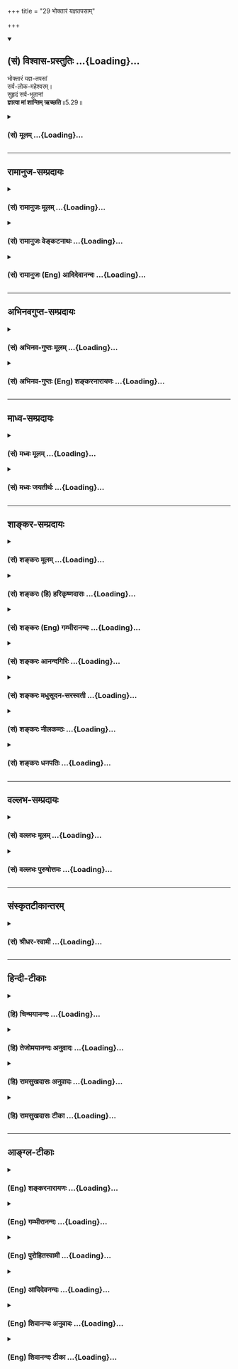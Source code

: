 +++
title = "29 भोक्तारं यज्ञतपसाम्"

+++
<div class="js_include" newlevelforh1="2" title="(सं) विश्वास-प्रस्तुतिः" unfilled url="/purANam_vaiShNavam/mahAbhAratam/06-bhIShma-parva/03-bhagavad-gItA-parva/saMskRtam/vishvAsa-prastutiH/05_karma-saMnyAsa-yogaH/29_bhoktAraM_yajnata.md">
<details open><summary><h2>(सं) विश्वास-प्रस्तुतिः ...{Loading}...</h2></summary>

भोक्तारं यज्ञ-तपसां  
सर्व-लोक-महेश्वरम्।  
सुहृदं सर्व-भूतानां  
**ज्ञात्वा मां शान्तिम् ऋच्छति**॥5.29॥
</details>
</div>
<div class="js_include collapsed" newlevelforh1="3" title="(सं) मूलम्" unfilled url="/purANam_vaiShNavam/mahAbhAratam/06-bhIShma-parva/03-bhagavad-gItA-parva/saMskRtam/mUlam/05_karma-saMnyAsa-yogaH/29_bhoktAraM_yajnata.md">
<details><summary><h3>(सं) मूलम् ...{Loading}...</h3></summary>

भोक्तारं यज्ञतपसां सर्वलोकमहेश्वरम्।  
सुहृदं सर्वभूतानां ज्ञात्वा मां शान्तिमृच्छति।।5.29।।
</details>
</div>


_________________
## रामानुज-सम्प्रदायः
<div class="js_include collapsed" newlevelforh1="3" title="(सं) रामानुजः मूलम्" unfilled url="/purANam_vaiShNavam/mahAbhAratam/06-bhIShma-parva/03-bhagavad-gItA-parva/saMskRtam/rAmAnujaH/mUlam/05_karma-saMnyAsa-yogaH/29_bhoktAraM_yajnata.md">
<details><summary><h3>(सं) रामानुजः मूलम् ...{Loading}...</h3></summary>

।।5.29।।**यज्ञतपसां भोक्तारं सर्वलोकमहेश्वरं सर्वभूतानां सुहृदं मां
ज्ञात्वा शान्तिम् ऋच्छति** कर्मयोगकरण एव सुखम् ऋच्छति।  
  
सर्वलोकमहेश्वरं सर्वेषां लोकेश्वराणाम् अपि ईश्वरन्तमीश्वराणां परमं
महेश्वरम् (श्वेता॰ उ॰ 6।7) इति हि श्रूयते। मां सर्वलोकमहेश्वरं
सर्वसुहृदं ज्ञात्वा मदाराधनरूपः कर्मयोग इति सुखेन तत्र प्रवर्तते
इत्यर्थः सुहृदाम्आराधनाय सर्वे प्रवर्तन्ते।

</details>
</div>
<div class="js_include collapsed" newlevelforh1="3" title="(सं) रामानुजः वेङ्कटनाथः" unfilled url="/purANam_vaiShNavam/mahAbhAratam/06-bhIShma-parva/03-bhagavad-gItA-parva/saMskRtam/rAmAnujaH/venkaTanAthaH/05_karma-saMnyAsa-yogaH/29_bhoktAraM_yajnata.md">
<details><summary><h3>(सं) रामानुजः वेङ्कटनाथः ...{Loading}...</h3></summary>

  
  
।।5.29।। अध्यायारम्भेसन्न्यासं कर्मणां कृष्ण 5।1 इत्यादिना वैषम्ये पृष्टे
ज्ञानयोगस्य दुष्करत्वादिकं कर्मयोगस्य सौकर्यं शैघ्र्यं चोक्तम् ततश्च
सेतिकर्तव्यताकसशिरस्ककर्मयोगो विशदीकृतः अथात्रोपसंहारेऽपि
प्राक्प्रश्नोत्तरतया प्रक्रान्तसौकर्यादिकमेव प्रकारान्तरेण स्थिरीक्रियत
इत्यभिप्रायेणाह उक्तस्येति। अत्र कर्मयोगशब्देनदैवमेव 4।25
इत्याद्युक्तप्रातिस्विकप्रधानांशो
गृहीतः। नित्यनैमित्तिककर्मेतिकर्तव्यताकस्येत्यनेन सर्वकर्मयोगभेदनिष्ठानां
ज्ञानयोगभक्तियोगनिष्ठानां चावर्जनीयः साधारणांशः। सुशकत्वमनिर्वेदेन
प्रवृत्तिविषयत्वम्। शान्तिशब्दोऽत्र न भगवत्प्राप्तिरूपमोक्षपरः
जीवोपासनप्रकरणत्वात् नापि कर्मयोगसाध्यफलपरः ततोऽप्युपयुक्तस्य
प्रसिद्धिस्वारस्यानुरोधिनः कर्माङ्गोपशमस्य वक्तुमुचितत्वात्ज्ञात्वा
इत्यत्रअनुष्ठाय इत्यध्याहारसापेक्षत्वप्रसङ्गात् अतःसुखं
बन्धात्प्रमुच्यते 5।3 इत्यादिनोक्तं मनःक्लेशशान्त्यादिरूपं सुखमत्र
शान्तिशब्देन विवक्षितमित्यभिप्रायेणाह कर्मयोगकरणक्षण एव सुखमृच्छतीति।
भगवत्समानाधिकरणतया सर्वलोकप्रतिसम्बन्धिकतया च महेश्वरशब्दस्यात्र न
रूढिविशेषेण प्रवृत्तिरित्याह सर्वेषां लोकेश्वराणामपीति। सर्वेषां लोकानां
महान्तमीश्वरमित्येव तु समासार्थः। तत्र प्रमाणमाह तमीश्वराणामिति।
श्रुतावपि महेश्वरशब्दः सप्रतिसम्बन्धिकत्वात्परमत्वविशेषणाच्च न रूढः
तद्वदत्रापि। सर्वशब्दासङ्कोचान्महत्त्वविशेषणावाच्च
रुद्रादिलोकेश्वरान्तरव्यवच्छेद उक्तः। सर्वेश्वरेश्वरः कृष्णः वि.ध.74।44
इति हि स्मर्यते। कर्मयोगस्य दुःखरूपस्य अनुष्ठानदशायामेव कथं सुखं इति
शङ्कां विशेषणत्रयेण व्युदस्यतिमामित्यादिना।
महोदारसार्वभौमप्रियसखसेवायामिव कर्मयोगे सुखबुद्ध्यैव प्रवर्तत इति
भावः। मदाराधनरूपः कर्मयोग इत्यनेनभोक्तारं यज्ञतपसाम् इत्यस्यार्थो विवृतः।
यज्ञास्तपांसि च कर्मयोगवर्गोपलक्षणमिति भावः। सौहार्दस्य
प्रयोजनान्तरनिरपेक्षसमाराधनहेतुत्वे लोकदृष्टान्तमाहसुहृद इति। सर्व इति न
केवलं शास्त्रनिष्ठाः किन्तु पामरास्तिर्यञ्चोऽपि केचित् स्वेषु
सौहार्दवन्तं पुरुषमिङ्गिताकारैरुपलक्ष्य
तावन्मात्रेणसम्प्रीतास्तदनुवर्तनमतिप्रयत्नेन कुर्वन्तीत्यर्थः।
पुरुषान्तरवदैश्वर्यमदगर्वमूलदौर्मुख्यादिवर्जनं चास्य सुहृत्त्वेन लभ्यते।

</details>
</div>
<div class="js_include collapsed" newlevelforh1="3" title="(सं) रामानुजः (Eng) आदिदेवानन्दः" unfilled url="/purANam_vaiShNavam/mahAbhAratam/06-bhIShma-parva/03-bhagavad-gItA-parva/saMskRtam/rAmAnujaH/english/AdidevAnandaH/05_karma-saMnyAsa-yogaH/29_bhoktAraM_yajnata.md">
<details><summary><h3>(सं) रामानुजः (Eng) आदिदेवानन्दः ...{Loading}...</h3></summary>

5.29 Knowing Me as the enjoyer of all sacrifices and austerities, as the Supreme Lord of all the worlds, and as the Friend of every being, he attains peace, i.e., wins happiness even while performing Karma Yoga.
'Him who is the Supreme Lord of all worlds' means 'Him who is the Lord of all the lords of the worlds.' For the Sruti says: 'Him who is the supreme mighty Lord of lords' (Sve. U., 6.7). The meaning is that knowing Me as the Supreme Lord of all the worlds and the 'friend' of all and considering Karma Yoga to be My worship, he becomes gladly engaged in it. All beings endeavour to please a 'friend'.

</details>
</div>


_________________
## अभिनवगुप्त-सम्प्रदायः
<div class="js_include collapsed" newlevelforh1="3" title="(सं) अभिनव-गुप्तः मूलम्" unfilled url="/purANam_vaiShNavam/mahAbhAratam/06-bhIShma-parva/03-bhagavad-gItA-parva/saMskRtam/abhinava-guptaH/mUlam/05_karma-saMnyAsa-yogaH/29_bhoktAraM_yajnata.md">
<details><summary><h3>(सं) अभिनव-गुप्तः मूलम् ...{Loading}...</h3></summary>

।।5.29।। भोक्तारमिति। यज्ञफलेषु भोक्ता त्यक्तफलत्वात् +++(NK ( n)+++
भोक्तात्यन्तफलत्वात्)। एवं तपस्सु। ईदृशं भगवत्तत्त्वं विदन्
यथातथावस्थितोऽपि मुच्यते +++(S यथा तथा विमुच्यते)+++ इति।  
  

</details>
</div>
<div class="js_include collapsed" newlevelforh1="3" title="(सं) अभिनव-गुप्तः (Eng) शङ्करनारायणः" unfilled url="/purANam_vaiShNavam/mahAbhAratam/06-bhIShma-parva/03-bhagavad-gItA-parva/saMskRtam/abhinava-guptaH/english/shankaranArAyaNaH/05_karma-saMnyAsa-yogaH/29_bhoktAraM_yajnata.md">
<details><summary><h3>(सं) अभिनव-गुप्तः (Eng) शङ्करनारायणः ...{Loading}...</h3></summary>

5.29 Bhokatram etc. \[The Lord is deemed to be\] the enjoyer in the
caste of their fruit of the sacrifices. For, it is in favour of Him that
the fruit is renounced. the same is with regard to the austerities. By
knowing the nautre of the Lord as such, a man of Yoga is released,
whatever way he may remain in.

</details>
</div>


_________________
## माध्व-सम्प्रदायः
<div class="js_include collapsed" newlevelforh1="3" title="(सं) मध्वः मूलम्" unfilled url="/purANam_vaiShNavam/mahAbhAratam/06-bhIShma-parva/03-bhagavad-gItA-parva/saMskRtam/madhvaH/mUlam/05_karma-saMnyAsa-yogaH/29_bhoktAraM_yajnata.md">
<details><summary><h3>(सं) मध्वः मूलम् ...{Loading}...</h3></summary>

।।5.29।। ध्येयमाह भोक्तारमिति।

</details>
</div>
<div class="js_include collapsed" newlevelforh1="3" title="(सं) मध्वः जयतीर्थः" unfilled url="/purANam_vaiShNavam/mahAbhAratam/06-bhIShma-parva/03-bhagavad-gItA-parva/saMskRtam/madhvaH/jayatIrthaH/05_karma-saMnyAsa-yogaH/29_bhoktAraM_yajnata.md">
<details><summary><h3>(सं) मध्वः जयतीर्थः ...{Loading}...</h3></summary>

।।5.29।। भगवज्ज्ञानस्य शान्तिसाधनत्वं पुनः किमर्थमुच्यते इत्यत आह
**ध्येयमि**ति। ततश्च ज्ञात्वेत्यस्य ध्यात्वेत्यर्थः।
शान्तिसाधनज्ञानत्वमपि भोक्तृत्वादिवत् ध्येयविशेषणमेवेति भावः।

</details>
</div>


_________________
## शाङ्कर-सम्प्रदायः
<div class="js_include collapsed" newlevelforh1="3" title="(सं) शङ्करः मूलम्" unfilled url="/purANam_vaiShNavam/mahAbhAratam/06-bhIShma-parva/03-bhagavad-gItA-parva/saMskRtam/shankaraH/mUlam/05_karma-saMnyAsa-yogaH/29_bhoktAraM_yajnata.md">
<details><summary><h3>(सं) शङ्करः मूलम् ...{Loading}...</h3></summary>

  
  
।।5.29।। एवं समाहितचित्तेन किं विज्ञेयम् इति उच्यते **भोक्तारं**
यज्ञतपसां यज्ञानां तपसां च कर्तृरूपेण देवतारूपेण च **सर्वलोकमहेश्वरं**
सर्वेषां लोकानां महान्तम् ईश्वरं **सुहृदं** **सर्वभूतानां**
सर्वप्राणिनां प्रत्युपकारनिरपेक्षतया उपकारिणं सर्वभूतानां हृदयेशयं
सर्वकर्मफलाध्यक्षं सर्वप्रत्ययसाक्षिणं मां नारायणं **ज्ञात्वा शान्तिं**
सर्वसंसारोपरतिम् **ऋच्छति** प्राप्नोति।। इति
श्रीमत्परमहंसपरिव्राजकाचार्यस्य
श्रीगोविन्दभगवत्पूज्यपादशिष्यस्यश्रीमच्छंकरभगवतः कृतौ
श्रीमद्भगवद्गीताभाष्ये  
  
पञ्चमोऽध्यायः।।  
  

</details>
</div>
<div class="js_include collapsed" newlevelforh1="3" title="(सं) शङ्करः (हि) हरिकृष्णदासः" unfilled url="/purANam_vaiShNavam/mahAbhAratam/06-bhIShma-parva/03-bhagavad-gItA-parva/saMskRtam/shankaraH/hindI/harikRShNadAsaH/05_karma-saMnyAsa-yogaH/29_bhoktAraM_yajnata.md">
<details><summary><h3>(सं) शङ्करः (हि) हरिकृष्णदासः ...{Loading}...</h3></summary>

।।5.29।। इस प्रकार समाहितचित्त हुए पुरुषद्वारा जाननेयोग्य क्या है इसपर
कहते हैं ( मनुष्य ) मुझ नारायणको कर्तारूपसे और देवरूपसे समस्त यज्ञों और
तपोंका भोक्ता सर्वलोकमहेश्वर अर्थात् सब लोकोंका महान् ईश्वर समस्त
प्राणियोंका सुहृद् प्रत्युपकार न चाहकर उनका उपकार करनेवाला सब भूतोंके
हृदयमें स्थित सब कर्मोंके फलोंका स्वामी और सब संकल्पोंका साक्षी जानकर
शान्तिको अर्थात् सब संसारसे उपरामताको प्राप्त हो जाता है।  
  

</details>
</div>
<div class="js_include collapsed" newlevelforh1="3" title="(सं) शङ्करः (Eng) गम्भीरानन्दः" unfilled url="/purANam_vaiShNavam/mahAbhAratam/06-bhIShma-parva/03-bhagavad-gItA-parva/saMskRtam/shankaraH/english/gambhIrAnandaH/05_karma-saMnyAsa-yogaH/29_bhoktAraM_yajnata.md">
<details><summary><h3>(सं) शङ्करः (Eng) गम्भीरानन्दः ...{Loading}...</h3></summary>

5.29 Rcchati, one attains; santim, Peace, complete cessation of
transmigration; jnatva, by knowing; mam, Me who am Narayana; who, as the
sarva-loka-mahesvaram, great Lord of all the worlds; am the bhoktaram,
enjoyer (of the fruits); yajna-tapasam, of sacrifices and austerities,
as the performer and the Deity of the sacrifices and austerities
(respectively); (and) who am the suhrdam, friend; sarva-bhutanam, of all
creatures-who am the Benefactor of all without consideration of return,
who exist in the heart of all beings, who am the dispenser of the
results of all works, who am the Witness of all perceptions.

</details>
</div>
<div class="js_include collapsed" newlevelforh1="3" title="(सं) शङ्करः आनन्दगिरिः" unfilled url="/purANam_vaiShNavam/mahAbhAratam/06-bhIShma-parva/03-bhagavad-gItA-parva/saMskRtam/shankaraH/AnandagiriH/05_karma-saMnyAsa-yogaH/29_bhoktAraM_yajnata.md">
<details><summary><h3>(सं) शङ्करः आनन्दगिरिः ...{Loading}...</h3></summary>

।।5.29।। अधिकारिणो यथोक्तस्य कर्तव्याभावे ज्ञातव्यमपि नास्तीत्याशङ्क्य
परिहरति **एवमित्यादिना।** प्रसिद्धं भोक्तारं व्यवच्छिनत्ति
**सर्वलोकेति।** ततो ह्यस्य बन्धविपर्ययाविति न्यायेन सर्वफलदातृत्वं
दर्शयति **सुहृदमिति।** उक्तेश्वरज्ञाने फलं कथयति **ज्ञात्वेति।** यज्ञेषु
तपःसु च द्विधा भोक्तृत्वं व्यनक्ति **कर्तृरूपेणेति।**
हिरण्यगर्भादिव्यवच्छेदार्थं विशिनष्टि **महान्तमिति।** स्वपरिकरोपकारिणं
राजानं व्यावर्तयति **प्रत्युपकारेति।** ईश्वरस्य ताटस्थ्यं व्युदस्यति
**सर्वभूतानामिति।** तर्हि तत्र तत्र व्यवस्थितकर्मतत्फलसंसर्गित्वं
स्यादित्याशङ्क्याह **सर्वकर्मेति।** नच तस्य बुद्धितद्वृत्तिसंबन्धोऽपि
वस्तुतोऽस्तीत्याह **सर्वप्रत्ययेति।** यथोक्तेश्वरपरिज्ञानफलमभिदधाति
**मां नारायणमिति।** तदेवं कर्मयोगस्यामुख्यसंन्यासापेक्षया प्रशस्तत्वेऽपि
ततो मुख्यसंन्यासस्याधिक्यात्तद्वतो बुद्धिशुद्ध्यादियुक्तस्य
कामक्रोधोद्भवं वेगमिहैव सोढुं शक्तस्य शमदमादिमतो योगाधिकृतस्य
त्वंपदार्थाभिज्ञस्य परमात्मानं प्रत्यक्त्वेन जानतो मुक्तिरिति
सिद्धम्। इत्यानन्दगिरिकृतटीकायां पञ्चमोऽध्यायः।।5।।  
  

</details>
</div>
<div class="js_include collapsed" newlevelforh1="3" title="(सं) शङ्करः मधुसूदन-सरस्वती" unfilled url="/purANam_vaiShNavam/mahAbhAratam/06-bhIShma-parva/03-bhagavad-gItA-parva/saMskRtam/shankaraH/madhusUdana-sarasvatI/05_karma-saMnyAsa-yogaH/29_bhoktAraM_yajnata.md">
<details><summary><h3>(सं) शङ्करः मधुसूदन-सरस्वती ...{Loading}...</h3></summary>

।।5.29।। एंव योगयुक्तः किं ज्ञात्वा मुच्यत इति तदाह सर्वेषां यज्ञानां
तपसां च कर्तृरूपेण देवतारूपेण च भोक्तारं भोगकर्तारं पालकमिति वा। भुज
पालनाभ्यवहारयोः इति धातुः। सर्वेषां लोकानां महान्तमीश्वरं
हिरण्यगर्भादीनामपि नियन्तारं सर्वेषां प्राणिनां सुहृदं
प्रत्युपकारनिरपेक्षतयोपकारिणं सर्वान्तर्यामिणं सर्वभासकं
परिपूर्णसच्चिदानन्दैकरसं परमार्थसत्यं सर्वात्मानं नारायणं मां ज्ञात्वा
आत्मत्वेन साक्षात्कृत्य शान्तिं सर्वसंसारोपरतिं मुक्तिमृच्छति
प्राप्नोतीत्यर्थः। त्वां पश्यन्नपि कथं नाहं मुक्त इत्याशङ्कानिराकरणाय
विशेषणानि। उक्तरूपेणैव मम ज्ञानं मुक्तिकारणमिति भावः।

</details>
</div>
<div class="js_include collapsed" newlevelforh1="3" title="(सं) शङ्करः नीलकण्ठः" unfilled url="/purANam_vaiShNavam/mahAbhAratam/06-bhIShma-parva/03-bhagavad-gItA-parva/saMskRtam/shankaraH/nIlakaNThaH/05_karma-saMnyAsa-yogaH/29_bhoktAraM_yajnata.md">
<details><summary><h3>(सं) शङ्करः नीलकण्ठः ...{Loading}...</h3></summary>

।।5.29।। एवं समाहितचित्तेन किं विज्ञेयमित्युच्यते **भोक्तारमिति।**
सोपाधिकेन रूपेण यज्ञानां तपसां च कर्तृरूपेण देवतारूपेण च भोक्तारम्। तथा
सर्वेषां भूतानां हिरण्यगर्भादीनामपि महान्तं
व्यापकमीश्वरमीशितारमन्तर्यामिणम्। सुहृदं सर्वभूतानां प्राणिनां
प्रत्युपकारनिरपेक्षतयोपकारिणं सर्वप्रत्ययसाक्षिणं नारायणं मां
प्रत्यगभेदेन ज्ञात्वा साक्षात्कृत्य तद्भावं प्राप्य शान्तिमनुपाध्यवस्थां
निरुपाख्यां कैवल्यसंज्ञां ऋच्छति प्राप्नोति। एवं च
सोपाधिब्रह्मभावप्राप्तिपूर्वकैव निरुपाधिप्राप्तिरिति गम्यते। यथोक्तं
वार्तिकसारेसोपाधिर्निरुपाधिश्च द्वेधा ब्रह्मविदुच्यते। सोपाधिकः
स्यात्सर्वात्मा निरुपाख्योऽनुपाधिकः। जक्षन्क्रीडन्रतिं प्राप्त इति
सोपाधिकस्य तु। छान्दोग्ये सर्वकामाप्तिः सार्वात्म्यात्स्पष्टमीरिता।
अहमन्नं तथान्नादः श्लोककार्यप्यहो अहम्। इति तत्त्वविदः सामगाने
सर्वात्मता श्रुता। अत्रापि चक्रदृष्टान्तात्सोपाधिस्तत्त्वविच्छ्रुतः।
अपूर्वानपराद्युक्त्या श्रोष्यते निरुपाधिकः। इति।

</details>
</div>
<div class="js_include collapsed" newlevelforh1="3" title="(सं) शङ्करः धनपतिः" unfilled url="/purANam_vaiShNavam/mahAbhAratam/06-bhIShma-parva/03-bhagavad-gItA-parva/saMskRtam/shankaraH/dhanapatiH/05_karma-saMnyAsa-yogaH/29_bhoktAraM_yajnata.md">
<details><summary><h3>(सं) शङ्करः धनपतिः ...{Loading}...</h3></summary>

।।5.29।। एवं द्वाभ्यां ध्यानयोगं सूत्रयित्वाऽन्ते मुक्त एव स इत्युक्तं
तत्किं साक्षाज्ज्ञानं विनैव मोक्षसाधनमुत ज्ञानद्वारेणेति
संशयनिवृत्तयेतमेव विदित्वाति मृत्युमेति नान्यः पन्था
विद्यतेऽयनायज्ञानदेव तु कैवल्यंऋते ज्ञानान्न मोक्षः
इत्यादिश्रुत्यनुरोधेन द्वितीयपक्षं सिद्धान्तयति। तृतीयेन भोक्तारं
यज्ञानां तपसां च कर्तृरुपेण देवतारुपेण च सर्वेषां
ब्रह्मादिस्थावरपर्यन्तानां महान्तरमीश्वरं सर्वभूतानां सुहृदं
सर्वप्राणिनां प्रत्युपकार निरपेक्षतया उपकारिणं सर्वभूतानां हृदयस्थं मां
नारायणमात्मत्वेन ज्ञात्वा शान्तिं सर्वसंसारोपरतिं मोक्षाख्यामृच्छति
प्राप्नोति। यत्तु चतुर्विशतिश्लोकव्याख्यानानन्तरं एवं मुक्त उक्तः।
मुमुक्षवस्त्रिविधाः श्रवणमनननिदिध्यासनरताः तेषु श्रवणनिरतो
द्वितीयश्लोकेनोच्यते लभन्त इति अथ मनननिरतस्तृतीयश्लोकेनोच्यते कामेति
अवशिष्टश्लोकद्वयेन निदिध्यासननिरत उच्यते स्पर्शानितीति वर्णयन्ति
तच्चिन्त्यम्। लभन्ते ब्रह्म निर्वाणमिति मोक्षलाभस्य
श्रवणमात्रेणानुपपत्तेः द्वारकल्पनाया गौणत्वकल्पनस्य च
सतिसंभवेऽन्याय्यत्वात्। विदितात्मनामित्यस्य षष्ठाध्यायसूत्रस्थानीयस्य
प्राणेत्यादिना स्पष्टतया प्रतीयमानस्य ध्यानयोगस्य च
बाधकप्रसङ्गादितिदिक्। तदनेन पञ्चमाध्यायेनाशुद्धचित्तेन
कृताज्ज्ञानिष्ठारहितात्संन्यासात्कर्मयोगस्य चित्तशुद्य्धादिसंपादकस्य
श्रैष्ठ्यमुक्त्वा शुद्धचित्तस्य संन्यासिनाः शमदमादिसंपन्नस्य
कामाद्युद्भवं वेगमिहैव सोढुं शक्तस्य योगाधिकृतस्य त्वंपदार्थाभिज्ञस्य
परमात्मानं प्रत्यक्त्वेन जानतो मुक्तिरित्युक्तम्। इति
श्रीपरमहंसपरिव्राजकाचार्यश्रीबालस्वामिश्रीपादशिष्यदत्तवंशावतंसरामकुमारसूनुधनपतिविदुषा
विरचितायां श्रीगीताभाष्योत्कर्षदीपिकायां पञ्चमोऽध्यायः।।5।।

</details>
</div>


_________________
## वल्लभ-सम्प्रदायः
<div class="js_include collapsed" newlevelforh1="3" title="(सं) वल्लभः मूलम्" unfilled url="/purANam_vaiShNavam/mahAbhAratam/06-bhIShma-parva/03-bhagavad-gItA-parva/saMskRtam/vallabhaH/mUlam/05_karma-saMnyAsa-yogaH/29_bhoktAraM_yajnata.md">
<details><summary><h3>(सं) वल्लभः मूलम् ...{Loading}...</h3></summary>

।।5.29।। ननु एवमिन्द्रियादिसंयममात्रेण कथं मुक्तः त्यात् इत्याशङ्क्य न
तावन्मात्रेण किन्तु भगवन्माहात्म्यज्ञानद्वारेणेत्याह भोक्तारमिति।
यज्ञतपसां भोक्तृत्वेन ज्ञातः कर्मकाण्डतात्पर्यभूतः सर्वलोकमहेश्वर
इत्युपासनातात्पर्यभूतः सर्वभूतानामात्मा चेति ज्ञानकाण्डतात्पर्यभूत इति
मां ज्ञात्वा शान्तिमुक्तां श्रोतव्यश्रुतविषयां कर्मफलान्निर्वेदरूपां
प्राप्नोति। विकल्पकल्पनां त्यक्त्वा येनैवं साङ्ख्ययोगयोः। एकोऽर्थ उक्तः
पार्थाय तं सर्वज्ञं हरिं नुमः।

</details>
</div>
<div class="js_include collapsed" newlevelforh1="3" title="(सं) वल्लभः पुरुषोत्तमः" unfilled url="/purANam_vaiShNavam/mahAbhAratam/06-bhIShma-parva/03-bhagavad-gItA-parva/saMskRtam/vallabhaH/puruShottamaH/05_karma-saMnyAsa-yogaH/29_bhoktAraM_yajnata.md">
<details><summary><h3>(सं) वल्लभः पुरुषोत्तमः ...{Loading}...</h3></summary>

  
  
।।5.29।। ननु कथमेतावन्मात्रेण स्पर्शादिमोक्षः स्यात् इत्याशङ्क्याह
भोक्तारमिति। यज्ञतपसां पुण्योपार्जिततापानां भोक्तारं तापोद्भूतरसभोक्तारं
सर्वलोकमहेश्वरं स्वक्रीडार्थं जगत्कर्तारं सर्वभूतानां सुहृदं
भक्तिमुक्तिस्वरूपरसादिदानेन। एतादृशं मां ज्ञात्वा लौकिकाच्छान्तिमृच्छतिं
प्राप्नोति।  
  
सन्न्यासरूपकथनान्मनोवैकल्पिकं भ्रमम्। नाशयामास
कौन्तेयप्रश्नव्याजान्नतोऽस्मि तम्।।5।।

</details>
</div>


_________________
## संस्कृतटीकान्तरम्
<div class="js_include collapsed" newlevelforh1="3" title="(सं) श्रीधर-स्वामी" unfilled url="/purANam_vaiShNavam/mahAbhAratam/06-bhIShma-parva/03-bhagavad-gItA-parva/saMskRtam/shrIdhara-svAmI/05_karma-saMnyAsa-yogaH/29_bhoktAraM_yajnata.md">
<details><summary><h3>(सं) श्रीधर-स्वामी ...{Loading}...</h3></summary>

।।5.29।। नन्वेवमिन्द्रियादिसंयममात्रेण कथं मुक्तिः स्यान्न तावन्मात्रेण
किंतु ज्ञानद्वारेणेत्याह **भोक्तारमिति।** यज्ञानां तपसां च मद्भक्तैः
समर्पितानां यदृच्छया भोक्तारं पालकमिति वा सर्वेषां लोकानां महान्तमीश्वरं
सर्वेषां भूतानां सुहृदं निरपेक्षोपकारिणमन्तर्यामिणं मां ज्ञात्वा
मत्प्रसादेन शान्तिं मोक्षमृच्छति प्राप्नोति।

</details>
</div>


_________________
## हिन्दी-टीकाः
<div class="js_include collapsed" newlevelforh1="3" title="(हि) चिन्मयानन्दः" unfilled url="/purANam_vaiShNavam/mahAbhAratam/06-bhIShma-parva/03-bhagavad-gItA-parva/hindI/chinmayAnandaH/05_karma-saMnyAsa-yogaH/29_bhoktAraM_yajnata.md">
<details><summary><h3>(हि) चिन्मयानन्दः ...{Loading}...</h3></summary>

।।5.29।। हमको सदैव इस बात का ध्यान रखना चाहिए कि भगवान् श्रीकृष्ण जब कभी
स्वयं के लिए मैं शब्द का प्रयोग करते हैं तब उनका अभिप्राय भूतमात्र के
हृदय में वास करने वाली आत्मा से होता है और न कि देवकी पुत्र शरीरधारी
श्रीकृष्ण से। अहंकार का मूलस्वरूप शुद्ध चैतन्य स्वरूप आत्मा है जो देहादि
उपाधियों के साथ तादात्म्य के कारण कर्ता और भोक्ता के रूप में प्रतीत होता
है। यज्ञ शब्द का अर्थ पहले भी बताया जा चुका है। गीता के अनुसार किसी भी
कार्यक्षेत्र में निस्वार्थ भाव से विश्व कल्याण के लिए अर्पित किया गया
कर्म यज्ञ कहलाता है। जिन शक्तियों का हम व्यर्थ में अपव्यय करते हैं उनका
आत्मसंयम के द्वारा संचय करना तप है। फिर इस तप का उपयोग आत्म प्राप्ति के
लिए किया जाना चाहिए। यह आत्मा वास्तव में सब देवों का देवमहेश्वर है। ज्ञान
और कर्म के सम्पूर्ण व्यापारों के नियन्ता के अर्थ में यहाँ ईश्वर शब्द का
प्रयोग किया गया है। शास्त्रों के अनुसार प्रत्येक कर्मेन्द्रिय तथा
ज्ञानेन्द्रिय का एकएक अधिष्ठाता देवता है। नेत्र से रूपवर्ण श्रोत्र से
शब्द और इसी प्रकार अन्य इन्द्रियों के द्वारा भिन्नभिन्न विषयों का ज्ञान
होता है। इन दस इन्द्रियों का शासक और नियन्ता हैचैतन्य आत्मा। अत
श्रीकृष्ण यहाँ आत्मा को महेश्वर विशेषण देते हैं। इस श्लोक में हमारा अनुभव
यह है कि किसी बड़े पद के शासकीय अधिकारी के पास पहुँचने में अत्यन्त
कठिनाई का सामना करना पड़ता है और उसमें भी राजनीति सत्ता के सर्वोच्च पद
पर आसीन व्यक्ति की ओर तो सामान्य जन भयमिश्रित आदर के साथ देखते हैं।
सामान्य मनुष्य में तो उसके समीप जाने का साहस ही नहीं होता। परन्तु
सर्वलोक महेश्वर आत्मा के साथ यह बात नहीं है। भगवान् कहते हैं आत्मा सर्व
प्राणियों का सुहृद (मित्र) है। मुझे (इस प्रकार) जानकर वह पुरुष शान्ति को
प्राप्त होता है। यहाँ जानकर शब्द का अर्थ यह नहीं कि जैसे हम किसी फूल या
फल को विषय रूप में उससे भिन्न रहकर जानते हैं वैसे ही श्रीकृष्ण को जानना
है। ज्ञात्वा शब्द से तात्पर्य है श्रीकृष्ण को आत्मरूप से अनुभव करना।
यज्ञ और तपों के भोक्ता महेश्वर और सुहृद भगवान् श्रीकृष्ण को आत्मरूप से
साक्षात् अनुभव करके साधक परम शान्ति को प्राप्त होता है। Conclusionँ़
तत्सदिति श्रीमद्भगवद्गीतासूपनिषस्तु ब्रह्मविद्यायां योगशास्त्रे  
  
श्रीकृष्णार्जुनसंवादे कर्मसंन्यासयोगो नाम पंचमोऽध्याय।।  
  

</details>
</div>
<div class="js_include collapsed" newlevelforh1="3" title="(हि) तेजोमयानन्दः अनुवादः" unfilled url="/purANam_vaiShNavam/mahAbhAratam/06-bhIShma-parva/03-bhagavad-gItA-parva/hindI/tejomayAnandaH/anuvAdaH/05_karma-saMnyAsa-yogaH/29_bhoktAraM_yajnata.md">
<details><summary><h3>(हि) तेजोमयानन्दः अनुवादः ...{Loading}...</h3></summary>

।।5.29।। (साधक भक्त) मुझे यज्ञ और तपों का भोक्ता और सम्पूर्ण लोकों का
महान् ईश्वर तथा भूतमात्र का सुहृद् (मित्र) जानकर शान्ति को प्राप्त होता
है।।

</details>
</div>
<div class="js_include collapsed" newlevelforh1="3" title="(हि) रामसुखदासः अनुवादः" unfilled url="/purANam_vaiShNavam/mahAbhAratam/06-bhIShma-parva/03-bhagavad-gItA-parva/hindI/rAmasukhadAsaH/anuvAdaH/05_karma-saMnyAsa-yogaH/29_bhoktAraM_yajnata.md">
<details><summary><h3>(हि) रामसुखदासः अनुवादः ...{Loading}...</h3></summary>

।।5.29।। भक्त मुझे सब यज्ञों और तपोंका भोक्ता, सम्पूर्ण लोकोंका महान्
ईश्वर तथा सम्पूर्ण प्राणियोंका सुहृद् (स्वार्थरहित दयालु और प्रेमी)
जानकर शान्तिको प्राप्त हो जाता है।

</details>
</div>
<div class="js_include collapsed" newlevelforh1="3" title="(हि) रामसुखदासः टीका" unfilled url="/purANam_vaiShNavam/mahAbhAratam/06-bhIShma-parva/03-bhagavad-gItA-parva/hindI/rAmasukhadAsaH/TIkA/05_karma-saMnyAsa-yogaH/29_bhoktAraM_yajnata.md">
<details><summary><h3>(हि) रामसुखदासः टीका ...{Loading}...</h3></summary>

।।5.29।।***व्याख्या--*'भोक्तारं यज्ञतपसाम्'--**जब मनुष्य कोई शुभ कर्म
करता है, तब वह जिनसे शुभ कर्म करता है, उन शरीर, इन्द्रियाँ, मन, बुद्धि,
पदार्थ आदिको अपना मानता है और जिसके लिये शुभ कर्म करता है, उसे उस कर्मका
भोक्ता मानता है; जैसे--किसी देवताकी पूजा की तो उस देवताको पूजारूप कर्मका
भोक्ता मानता है; किसीकी सेवा की तो उसे सेवारूप कर्मका भोक्ता मानता है;
किसी भूखे व्यक्तिको अन्न दिया तो उसे अन्नका भोक्ता मानता है, आदि। इस
मान्यताको दूर करनेके लिये भगवान् उपर्युक्त पदोंमें कहते हैं कि वास्तवमें
सम्पूर्ण शुभ कर्मोंका भोक्ता मैं ही हूँ। कारण कि प्राणिमात्रके हृदयमें
भगवान् ही विद्यमान हैं **(टिप्पणी प₀ 321)**। इसलिये किसीका पूजन करना,
किसीको अन्न-जल देना, किसीको मार्ग बताना आदि जितने भी शुभ कर्म हैं, उन
सबका भोक्ता भगवान्को ही मानना चाहिये। लक्ष्य भगवान्पर ही रहना चाहिये
प्राणीपर नहीं। नवें अध्यायके चौबीसवें श्लोकमें भी भगवान्ने अपनेको
सम्पूर्ण यज्ञोंका भोक्ता बताया है--**'अहं हि सर्वयज्ञानां भोक्ता। '**

</details>
</div>


_________________
## आङ्ग्ल-टीकाः
<div class="js_include collapsed" newlevelforh1="3" title="(Eng) शङ्करनारायणः" unfilled url="/purANam_vaiShNavam/mahAbhAratam/06-bhIShma-parva/03-bhagavad-gItA-parva/english/shankaranArAyaNaH/05_karma-saMnyAsa-yogaH/29_bhoktAraM_yajnata.md">
<details><summary><h3>(Eng) शङ्करनारायणः ...{Loading}...</h3></summary>

5.29. There is no such translation for this sloka.

</details>
</div>
<div class="js_include collapsed" newlevelforh1="3" title="(Eng) गम्भीरानन्दः" unfilled url="/purANam_vaiShNavam/mahAbhAratam/06-bhIShma-parva/03-bhagavad-gItA-parva/english/gambhIrAnandaH/05_karma-saMnyAsa-yogaH/29_bhoktAraM_yajnata.md">
<details><summary><h3>(Eng) गम्भीरानन्दः ...{Loading}...</h3></summary>

5.29 One attains Peace by knowing Me who, as the great Lord of all the worlds, am the enjoyer of sacrifices and austerities, (and) who am the friend of all creatures.

</details>
</div>
<div class="js_include collapsed" newlevelforh1="3" title="(Eng) पुरोहितस्वामी" unfilled url="/purANam_vaiShNavam/mahAbhAratam/06-bhIShma-parva/03-bhagavad-gItA-parva/english/purohitasvAmI/05_karma-saMnyAsa-yogaH/29_bhoktAraM_yajnata.md">
<details><summary><h3>(Eng) पुरोहितस्वामी ...{Loading}...</h3></summary>

5.29 Knowing me as Him who gladly receives all offerings of austerity and sacrifice, as the Might Ruler of all the Worlds and the Friend of all beings, he passes to Eternal Peace."

</details>
</div>
<div class="js_include collapsed" newlevelforh1="3" title="(Eng) आदिदेवनन्दः" unfilled url="/purANam_vaiShNavam/mahAbhAratam/06-bhIShma-parva/03-bhagavad-gItA-parva/english/AdidevanandaH/05_karma-saMnyAsa-yogaH/29_bhoktAraM_yajnata.md">
<details><summary><h3>(Eng) आदिदेवनन्दः ...{Loading}...</h3></summary>

5.29 Knowing Me as the enjoyer of all sacrifices and austerities, as the Supreme Lord of all the worlds, as the Friend of every being, he attains peace.

</details>
</div>
<div class="js_include collapsed" newlevelforh1="3" title="(Eng) शिवानन्दः अनुवादः" unfilled url="/purANam_vaiShNavam/mahAbhAratam/06-bhIShma-parva/03-bhagavad-gItA-parva/english/shivAnandaH/anuvAdaH/05_karma-saMnyAsa-yogaH/29_bhoktAraM_yajnata.md">
<details><summary><h3>(Eng) शिवानन्दः अनुवादः ...{Loading}...</h3></summary>

5.29 He who knows Me as the enjoyer of sacrifices and austerities, the great Lord of all the worlds and the friend of all beings, attains to peace.

</details>
</div>
<div class="js_include collapsed" newlevelforh1="3" title="(Eng) शिवानन्दः टीका" unfilled url="/purANam_vaiShNavam/mahAbhAratam/06-bhIShma-parva/03-bhagavad-gItA-parva/english/shivAnandaH/TIkA/05_karma-saMnyAsa-yogaH/29_bhoktAraM_yajnata.md">
<details><summary><h3>(Eng) शिवानन्दः टीका ...{Loading}...</h3></summary>

5.29 भोक्तारम् the enjoyer; यज्ञतपसाम् of sacrifices and austerities;
सर्वलोकमहेश्वरम् the great Lord of all worlds; सुहृदम् friend;
सर्वभूतानाम् of all beings; ज्ञात्वा having known; माम् Me; शान्तिम्
peace; ऋच्छति attains.Commentary I am the Lord of all sacrifices and austerities. I am their author; goal and their God. I am the friend of all beings; the doer of good to them without expecting any return for it. I am the dispenser of the fruits of all actions and the silent witness of their minds; thoughts and actions as I dwell in their hearts.
On knowing Me; they attain peace and liberation or Moksha (deliverance from the round of birth and death and all worldly miseries and sorrows).
(Cf.V.15IX.24)Thus in the Upanishads of the glorious Bhagavad Gita; the science of the Eternal; the scripture of Yoga; the dialogue between Sri Krishna and Arjuna; ends the fifth discourse entitledThe Yoga of Renunciation of Action.

</details>
</div>
